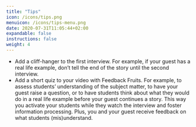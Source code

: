 ```yaml
---
title: "Tips"
icon: /icons/tips.png
menuicon: /icons/tips-menu.png
date: 2020-07-31T11:05:44+02:00
expandable: false
instructions: false
weight: 4
---
```


- Add a cliff-hanger to the first interview. For example, if your guest has a real life example, don’t tell the end of the story until the second interview.
- Add a short quiz to your video with Feedback Fruits. For example, to assess students’ understanding of the subject matter, to have your guest raise a question, or to have students think about what they would do in a real life example before your guest continues a story. This way you activate your students while they watch the interview and foster information processing. Plus, you and your guest receive feedback on what students (mis)understand.
